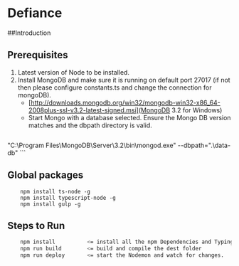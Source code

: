 # Defiance

##Introduction

## Prerequisites

1. Latest version of Node to be installed.
2. Install MongoDB and make sure it is running on default port 27017 (if not then please configure constants.ts and change the connection for mongoDB).
    - [http://downloads.mongodb.org/win32/mongodb-win32-x86_64-2008plus-ssl-v3.2-latest-signed.msi](MongoDB 3.2 for Windows)
    - Start Mongo with a database selected. Ensure the Mongo DB version matches and the dbpath directory is valid.
    ```
"C:\Program Files\MongoDB\Server\3.2\bin\mongod.exe" --dbpath=".\data-db"
    ```

## Global packages
```
    npm install ts-node -g
    npm install typescript-node -g
    npm install gulp -g
```

## Steps to Run
```sh
    npm install          <= install all the npm Dependencies and Typings.
    npm run build        <= build and compile the dest folder
    npm run deploy       <= start the Nodemon and watch for changes.
```